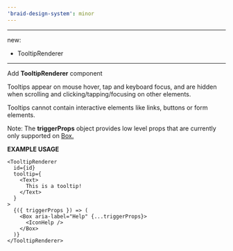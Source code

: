 ```yaml
---
'braid-design-system': minor
---
```


---
new:
  - TooltipRenderer
---

Add **TooltipRenderer** component

Tooltips appear on mouse hover, tap and keyboard focus, and are hidden when scrolling and clicking/tapping/focusing on other elements.

Tooltips cannot contain interactive elements like links, buttons or form elements.

Note: The **triggerProps** object provides low level props that are currently only supported on [Box.](https://seek-oss.github.io/braid-design-system/components/Box)

**EXAMPLE USAGE**

```tsx
<TooltipRenderer
  id={id}
  tooltip={
    <Text>
      This is a tooltip!
    </Text>
  }
>
  {({ triggerProps }) => (
    <Box aria-label="Help" {...triggerProps}>
      <IconHelp />
    </Box>
  )}
</TooltipRenderer>
```

